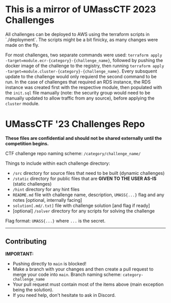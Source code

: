 <h1>This is a mirror of UMassCTF 2023 Challenges</h1>
All challenges can be deployed to AWS using the terraform scripts in `./deployment`. The scripts might be a bit finicky, as many changes were made on the fly.

For most challenges, two separate commands were used: `terraform apply -target=module.ecr-{category}-{challenge_name}`, followed by pushing the docker image of the challenge to the registry, then running `terraform apply -target=module.cluster-{category}-{challenge_name}`. Every subsquent update to the challenge would only requierd the second command to be run. In the case of challenges that required an RDS instance, the RDS instance was created first with the respective module, then populated with the `init.sql` file manually (note: the security group would need to be manually updated to allow traffic from any source), before applying the `cluster` module.

<h1>UMassCTF '23 Challenges Repo</h1>

**These files are confidential and should not be shared externally until the competition begins.**

CTF challenge repo naming scheme:
`/category/challenge_name/`

Things to include within each challenge directory:
- `/src` directory for source files that need to be built (dynamic challenges)
- `/static` directory for public files that are <strong>GIVEN TO THE USER AS-IS</strong> (static challenges)
- `/hint` directory for any hint files
- `README.md` file with challenge name, description, `UMASS{...}` flag and any notes [optional, internally facing]
- `solution[.md/.txt]` file with challenge solution [and flag if ready]
- [optional] `/solver` directory for any scripts for solving the challenge

Flag format: `UMASS{...}` where `...` is the secret.

<hr>
<h2>Contributing</h2>
<strong>IMPORTANT:</strong> 

- Pushing directly to `main` is blocked!
- Make a branch with your changes and then create a pull request to merge your code into `main`. Branch naming scheme: `category-challenge_name`
- Your pull request must contain most of the items above (main exception being the solution).
- If you need help, don't hesitate to ask in Discord.
